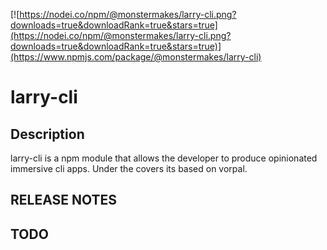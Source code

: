 [![https://nodei.co/npm/@monstermakes/larry-cli.png?downloads=true&downloadRank=true&stars=true](https://nodei.co/npm/@monstermakes/larry-cli.png?downloads=true&downloadRank=true&stars=true)](https://www.npmjs.com/package/@monstermakes/larry-cli)

# larry-cli

## Description
larry-cli is a npm module that allows the developer to produce opinionated immersive cli apps. Under the covers its based on vorpal.

## RELEASE NOTES

## TODO
